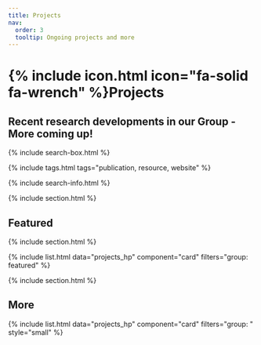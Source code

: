 ```yaml
---
title: Projects
nav:
  order: 3
  tooltip: Ongoing projects and more
---
```


# {% include icon.html icon="fa-solid fa-wrench" %}Projects

## Recent research developments in our Group - More coming up!

{% include search-box.html %}

{% include tags.html tags="publication, resource, website" %}

{% include search-info.html %}

{% include section.html %}

## Featured

{% include section.html %}

{% include list.html data="projects_hp" component="card" filters="group: featured" %}

{% include section.html %}

## More
{% include list.html data="projects_hp" component="card" filters="group: " style="small" %}
